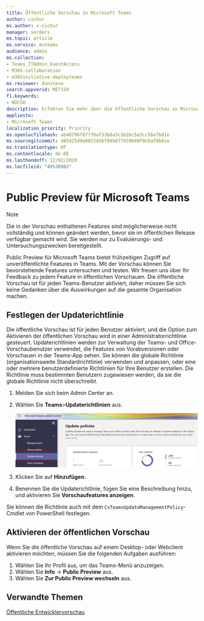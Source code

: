 ```yaml
---
title: Öffentliche Vorschau in Microsoft Teams
author: cichur
ms.author: v-cichur
manager: serdars
ms.topic: article
ms.service: msteams
audience: admin
ms.collection:
- Teams_ITAdmin_GuestAccess
- M365-collaboration
- m365initiative-deployteams
ms.reviewer: dansteve
search.appverid: MET150
f1.keywords:
- NOCSH
description: Erfahren Sie mehr über die öffentliche Vorschau in Microsoft Teams. Testen Sie neue Features, und senden Sie Feedback.
appliesto:
- Microsoft Teams
localization_priority: Priority
ms.openlocfilehash: ab48796f877f6af33b8a3c1b2bc5a3cc56e7bd1e
ms.sourcegitcommit: d85425d9e6022d1bf84b877920640f9cbaf8bdce
ms.translationtype: HT
ms.contentlocale: de-DE
ms.lasthandoff: 12/02/2020
ms.locfileid: "49530982"
---
```

# <a name="microsoft-teams-public-preview"></a>Public Preview für Microsoft Teams

> [!NOTE]
> Die in der Vorschau enthaltenen Features sind möglicherweise nicht vollständig und können geändert werden, bevor sie im öffentlichen Release verfügbar gemacht wird. Sie werden nur zu Evaluierungs- und Untersuchungszwecken bereitgestellt.

Public Preview für Microsoft Teams bietet frühzeitigen Zugriff auf unveröffentlichte Features in Teams. Mit der Vorschau können Sie bevorstehende Features untersuchen und testen. Wir freuen uns über Ihr Feedback zu jedem Feature in öffentlichen Vorschauen. Die öffentliche Vorschau ist für jeden Teams-Benutzer aktiviert, daher müssen Sie sich keine Gedanken über die Auswirkungen auf die gesamte Organisation machen.

## <a name="set-the-update-policy"></a>Festlegen der Updaterichtlinie

 Die öffentliche Vorschau ist für jeden Benutzer aktiviert, und die Option zum Aktivieren der öffentlichen Vorschau wird in einer Administratorrichtlinie gesteuert. Updaterichtlinien werden zur Verwaltung der Teams- und Office-Vorschaubenutzer verwendet, die Features von Vorabversionen oder Vorschauen in der Teams-App sehen. Sie können die globale Richtlinie (organisationsweite Standardrichtlinie) verwenden und anpassen, oder eine oder mehrere benutzerdefinierte Richtlinien für Ihre Benutzer erstellen. Die Richtlinie muss bestimmten Benutzern zugewiesen werden, da sie die globale Richtlinie nicht überschreibt.

1. Melden Sie sich beim Admin Center an.
2. Wählen Sie **Teams**>**Updaterichtlinien** aus.

   ![Auswählen der Option "Updaterichtlinien"](media/updatePolicies.png)

3. Klicken Sie auf **Hinzufügen**.
4. Benennen Sie die Updaterichtlinie, fügen Sie eine Beschreibung hinzu, und aktivieren Sie **Vorschaufeatures anzeigen**.

Sie können die Richtlinie auch mit dem `CsTeamsUpdateManagementPolicy`-Cmdlet von PowerShell festlegen.

## <a name="enable-public-preview"></a>Aktivieren der öffentlichen Vorschau

Wenn Sie die öffentliche Vorschau auf einem Desktop- oder Webclient aktivieren möchten, müssen Sie die folgenden Aufgaben ausführen:

1. Wählen Sie Ihr Profil aus, um das Teams-Menü anzuzeigen.
2. Wählen Sie **Info** → **Public Preview** aus.
3. Wählen Sie **Zur Public Preview wechseln** aus.

## <a name="related-topics"></a>Verwandte Themen

[Öffentliche Entwicklervorschau](https://docs.microsoft.com/microsoftteams/platform/resources/dev-preview/developer-preview-intro)
